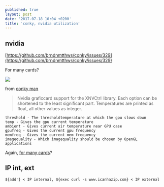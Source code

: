 ```yaml
---
published: true
layout: post
date: '2017-07-18 10:04 +0200'
title: 'conky, nvidia utilization'
---
```

## nvidia

[https://github.com/brndnmtthws/conky/issues/329](https://github.com/brndnmtthws/conky/issues/329)

For many cards?

![](https://images.nvidia.com/pascal/img/gtx1060/GeForce_GTX_1060_Front.png)

from [conky man](http://conky.sourceforge.net/variables.html)

> Nvidia graficcard support for the XNVCtrl library. Each option can be shortened to the least significant part. Temperatures are printed as float, all other values as integer.

    threshold - The thresholdtemperature at which the gpu slows down
    temp - Gives the gpu current temperature
    ambient - Gives current air temperature near GPU case
    gpufreq - Gives the current gpu frequency
    memfreq - Gives the current mem frequency
    imagequality - Which imagequality should be chosen by OpenGL applications

Again, [for many cards](https://forums.bunsenlabs.org/viewtopic.php?pid=56255#p56255)?

## IP int, ext

    ${addr} < IP internal, ${exec curl -s www.icanhazip.com} < IP external
